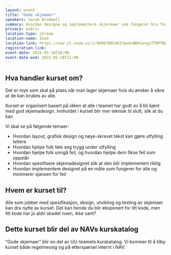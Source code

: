 ```yaml
---
layout: event
title: "Gode skjemaer"
speakers: Sarah Brodwall
summary: Hvordan designe og implementere skjermaer som fungerer bra for alle. Kurset blir en del av NAVs interne kurskatalog.
privacy: public
location-type: stream
location-name: Zoom
location-link: https://nav-it.zoom.us/j/98667685463?pwd=NDRiengzTTNPTWg0eGJ6R0hKK0NpUT09
registration-link:
event-date: 2022-05-18T10:00
event-date-end: 2022-05-18T11:00
---
```

## Hva handler kurset om?
Det er mye som skal på plass når man lager skjemaer hvis du ønsker å sikre at de kan brukes av alle.  

Kurset er organisert basert på idéen at alle i teamet har godt av å bli kjent med god skjemadesign. Innholdet i kurset blir mer teknisk til slutt, slik at du kan   

Vi skal se på følgende temaer:

- Hvordan layout, grafisk design og nøye-skrevet tekst kan gjøre utfylling lettere
- Hvordan hjelpe folk føle seg trygg under utfylling
- Hvordan hjelpe folk unngå feil, og hvordan hjelpe dem fikse feil som oppstår
- Hvordan spesifisere skjemadesignet slik at den blir implementert riktig
- Hvordan implementere designet på en måte som fungerer for alle og minimerer sjansen for feil

## Hvem er kurset til?
Alle som jobber med spesifikasjon, design, utvikling og testing av skjemaer kan dra nytte av kurset.  Det kan hende du blir eksponert for litt kode, men litt kode har jo aldri skadet noen, ikke sant? 

## Dette kurset blir del av NAVs kurskatalog
“Gode skjemaer” blir en del av UU-teamets kurskatalog. Vi kommer til å tilby kurset både regelmessig og på etterspørsel internt i NAV. 
